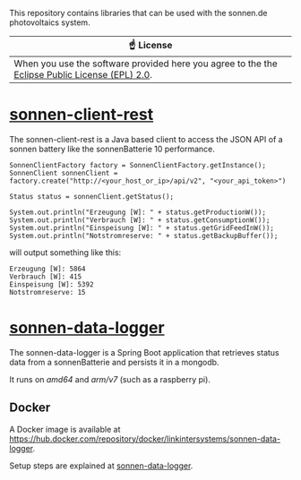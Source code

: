 This repository contains libraries that can be used with the sonnen.de photovoltaics system.

| :point_up: License                                                                                           |
|--------------------------------------------------------------------------------------------------------------|
| When you use the software provided here you agree to the the [Eclipse Public License (EPL) 2.0](LICENSE.md). | 


# [sonnen-client-rest](client-rest/README.md)

The sonnen-client-rest is a Java based client
to access the JSON API of a sonnen battery like the sonnenBatterie 10 performance.

    SonnenClientFactory factory = SonnenClientFactory.getInstance();
    SonnenClient sonnenClient = factory.create("http://<your_host_or_ip>/api/v2", "<your_api_token>")

    Status status = sonnenClient.getStatus();

    System.out.println("Erzeugung [W]: " + status.getProductionW());
    System.out.println("Verbrauch [W]: " + status.getConsumptionW());
    System.out.println("Einspeisung [W]: " + status.getGridFeedInW());
    System.out.println("Notstromreserve: " + status.getBackupBuffer());

will output something like this:

    Erzeugung [W]: 5864
    Verbrauch [W]: 415
    Einspeisung [W]: 5392
    Notstromreserve: 15

# [sonnen-data-logger](data-logger/README.md)

The sonnen-data-logger is a Spring Boot application that retrieves status data from
a sonnenBatterie and persists it in a mongodb. 

It runs on *amd64* and *arm/v7* (such as a raspberry pi).

## Docker

A Docker image is available at https://hub.docker.com/repository/docker/linkintersystems/sonnen-data-logger.

Setup steps are explained at [sonnen-data-logger](data-logger/README.md).





